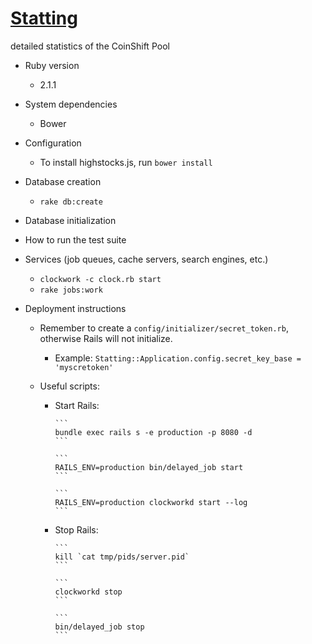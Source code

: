 # [Statting](http://statting.info)

detailed statistics of the CoinShift Pool

* Ruby version
    * 2.1.1

* System dependencies
    * Bower

* Configuration
    * To install highstocks.js, run `bower install`

* Database creation
    * `rake db:create`

* Database initialization

* How to run the test suite

* Services (job queues, cache servers, search engines, etc.)
    * `clockwork -c clock.rb start`
    * `rake jobs:work`

* Deployment instructions
    * Remember to create a `config/initializer/secret_token.rb`, otherwise Rails will not initialize.
        * Example: `Statting::Application.config.secret_key_base = 'myscretoken'`

    * Useful scripts:
        * Start Rails:


              ```
              bundle exec rails s -e production -p 8080 -d
              ```

              ```
              RAILS_ENV=production bin/delayed_job start
              ```

              ```
              RAILS_ENV=production clockworkd start --log
              ```

        * Stop Rails:

              ```
              kill `cat tmp/pids/server.pid`
              ```

              ```
              clockworkd stop
              ```

              ```
              bin/delayed_job stop
              ```
